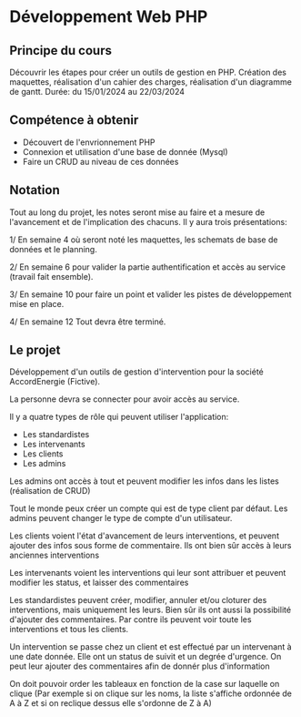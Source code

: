 # Développement Web PHP

## Principe du cours

Découvrir les étapes pour créer un outils de gestion en PHP.
Création des maquettes, réalisation d'un cahier des charges, réalisation d'un diagramme de gantt.
Durée: du 15/01/2024  au 22/03/2024

## Compétence à obtenir

- Découvert de l'envrionnement PHP
- Connexion et utilisation d'une base de donnée (Mysql)
- Faire un CRUD au niveau de ces données

## Notation

Tout au long du projet, les notes seront mise au faire et a mesure de l'avancement et de l'implication des chacuns. Il y aura trois présentations:

1/ En semaine 4 où seront noté les maquettes, les schemats de base de données et le planning.

2/ En semaine 6 pour valider la partie authentification et accès au service (travail fait ensemble).

3/ En semaine 10 pour faire un point et valider les pistes de développement mise en place.

4/ En semaine 12 Tout devra être terminé.

## Le projet

Développement d'un outils de gestion d'intervention pour la société AccordEnergie (Fictive).

La personne devra se connecter pour avoir accès au service.

Il y a quatre types de rôle qui peuvent utiliser l'application:
- Les standardistes
- Les intervenants
- Les clients
- Les admins

Les admins ont accès à tout et peuvent modifier les infos dans les listes (réalisation de CRUD)

Tout le monde peux créer un compte qui est de type client par défaut. Les admins peuvent changer le type de compte d'un utilisateur.

Les clients voient l'état d'avancement de leurs interventions, et peuvent ajouter des infos sous forme de commentaire. Ils ont bien sûr accès à leurs anciennes interventions

Les intervenants voient les interventions qui leur sont attribuer et peuvent modifier les status, et laisser des commentaires

Les standardistes peuvent créer, modifier, annuler et/ou cloturer des interventions, mais uniquement les leurs. Bien sûr ils ont aussi la possibilité d'ajouter des commentaires. Par contre ils peuvent voir toute les interventions et tous les clients.

Un intervention se passe chez un client et est effectué par un intervenant à une date donnée. Elle ont un status de suivit et un degrée d'urgence. On peut leur ajouter des commentaires afin de donnér plus d'information

On doit pouvoir order les tableaux en fonction de la case sur laquelle on clique (Par exemple si on clique sur les noms, la liste s'affiche ordonnée de A à Z et si on reclique dessus elle s'ordonne de Z à A)
